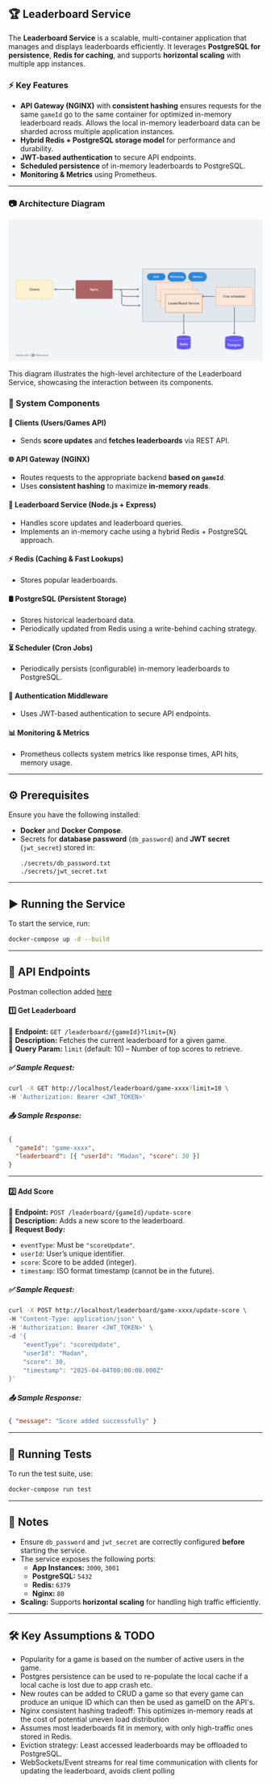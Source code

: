 ## 🏆 Leaderboard Service

The **Leaderboard Service** is a scalable, multi-container application that manages and displays leaderboards efficiently. It leverages **PostgreSQL for persistence**, **Redis for caching**, and supports **horizontal scaling** with multiple app instances.

### ⚡ Key Features

- **API Gateway (NGINX)** with **consistent hashing** ensures requests for the same `gameId` go to the same container for optimized in-memory leaderboard reads. Allows the local in-memory leaderboard data can be sharded across multiple application instances.
- **Hybrid Redis + PostgreSQL storage model** for performance and durability.
- **JWT-based authentication** to secure API endpoints.
- **Scheduled persistence** of in-memory leaderboards to PostgreSQL.
- **Monitoring & Metrics** using Prometheus.

---

### 📷 Architecture Diagram

![Architecture Diagram](./assets/leaderboard.png)

This diagram illustrates the high-level architecture of the Leaderboard Service, showcasing the interaction between its components.

### 📌 System Components

#### 🚀 Clients (Users/Games API)

- Sends **score updates** and **fetches leaderboards** via REST API.

#### 🌐 API Gateway (NGINX)

- Routes requests to the appropriate backend **based on `gameId`**.
- Uses **consistent hashing** to maximize **in-memory reads**.

#### 🏅 Leaderboard Service (Node.js + Express)

- Handles score updates and leaderboard queries.
- Implements an in-memory cache using a hybrid Redis + PostgreSQL approach.

#### ⚡ Redis (Caching & Fast Lookups)

- Stores popular leaderboards.

#### 🛢️ PostgreSQL (Persistent Storage)

- Stores historical leaderboard data.
- Periodically updated from Redis using a write-behind caching strategy.

#### ⏳ Scheduler (Cron Jobs)

- Periodically persists (configurable) in-memory leaderboards to PostgreSQL.

#### 🔐 Authentication Middleware

- Uses JWT-based authentication to secure API endpoints.

#### 📊 Monitoring & Metrics

- Prometheus collects system metrics like response times, API hits, memory usage.

---

## ⚙️ Prerequisites

Ensure you have the following installed:

- **Docker** and **Docker Compose**.
- Secrets for **database password** (`db_password`) and **JWT secret** (`jwt_secret`) stored in:
  ```
  ./secrets/db_password.txt
  ./secrets/jwt_secret.txt
  ```

---

## ▶️ Running the Service

To start the service, run:

```bash
docker-compose up -d --build
```

---

## 🔌 API Endpoints

Postman collection added [here](./assets/LeaderBoard.postman_collection.json)

#### 1️⃣ Get Leaderboard

📌 **Endpoint:** `GET /leaderboard/{gameId}?limit={N}`  
🔹 **Description:** Fetches the current leaderboard for a given game.  
🔹 **Query Param:** `limit` (default: 10) – Number of top scores to retrieve.

##### ✅ Sample Request:

```bash
curl -X GET http://localhost/leaderboard/game-xxxx?limit=10 \
-H 'Authorization: Bearer <JWT_TOKEN>'
```

##### 📤 Sample Response:

```json
{
  "gameId": "game-xxxx",
  "leaderboard": [{ "userId": "Madan", "score": 30 }]
}
```

---

#### 2️⃣ Add Score

📌 **Endpoint:** `POST /leaderboard/{gameId}/update-score`  
🔹 **Description:** Adds a new score to the leaderboard.  
🔹 **Request Body:**

- `eventType`: Must be `"scoreUpdate"`.
- `userId`: User’s unique identifier.
- `score`: Score to be added (integer).
- `timestamp`: ISO format timestamp (cannot be in the future).

##### ✅ Sample Request:

```bash
curl -X POST http://localhost/leaderboard/game-xxxx/update-score \
-H "Content-Type: application/json" \
-H 'Authorization: Bearer <JWT_TOKEN>' \
-d '{
    "eventType": "scoreUpdate",
    "userId": "Madan",
    "score": 30,
    "timestamp": "2025-04-04T00:00:00.000Z"
}'
```

##### 📤 Sample Response:

```json
{ "message": "Score added successfully" }
```

---

## 🧪 Running Tests

To run the test suite, use:

```bash
docker-compose run test
```

---

## 📌 Notes

- Ensure `db_password` and `jwt_secret` are correctly configured **before** starting the service.
- The service exposes the following ports:
  - **App Instances:** `3000`, `3001`
  - **PostgreSQL:** `5432`
  - **Redis:** `6379`
  - **Nginx:** `80`
- **Scaling:** Supports **horizontal scaling** for handling high traffic efficiently.

---

## 🛠️ Key Assumptions & TODO

- Popularity for a game is based on the number of active users in the game.
- Postgres persistence can be used to re-populate the local cache if a local cache is lost due to app crash etc.
- New routes can be added to CRUD a game so that every game can produce an unique ID which can then be used as gameID on the API's.
- Nginx consistent hashing tradeoff: This optimizes in-memory reads at the cost of potential uneven load distribution
- Assumes most leaderboards fit in memory, with only high-traffic ones stored in Redis.
- Eviction strategy: Least accessed leaderboards may be offloaded to PostgreSQL.
- WebSockets/Event streams for real time communication with clients for updating the leaderboard, avoids client polling
